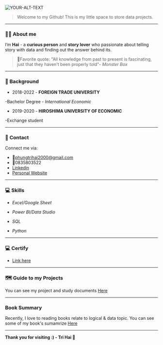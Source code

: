 <picture>
 <source media="(prefers-color-scheme: dark)" srcset="https://www.notion.so/image/https%3A%2F%2Fs3-us-west-2.amazonaws.com%2Fsecure.notion-static.com%2F510bbaa1-76a0-4271-9636-ea2af6a8f901%2Fmutsu1.png?table=block&id=860093ee-0d6c-4aec-bd42-63fad19a1d3e&spaceId=152c4298-cb5c-4dfd-a156-aa947915aea5&width=2000&userId=2238956e-d963-40a9-aaca-a1dc8f4901ec&cache=v2">
 <source media="(prefers-color-scheme: light)" srcset="https://www.notion.so/image/https%3A%2F%2Fs3-us-west-2.amazonaws.com%2Fsecure.notion-static.com%2F510bbaa1-76a0-4271-9636-ea2af6a8f901%2Fmutsu1.png?table=block&id=860093ee-0d6c-4aec-bd42-63fad19a1d3e&spaceId=152c4298-cb5c-4dfd-a156-aa947915aea5&width=2000&userId=2238956e-d963-40a9-aaca-a1dc8f4901ec&cache=v2">
 <img alt="YOUR-ALT-TEXT" src="Yhttps://www.notion.so/image/https%3A%2F%2Fs3-us-west-2.amazonaws.com%2Fsecure.notion-static.com%2F510bbaa1-76a0-4271-9636-ea2af6a8f901%2Fmutsu1.png?table=block&id=860093ee-0d6c-4aec-bd42-63fad19a1d3e&spaceId=152c4298-cb5c-4dfd-a156-aa947915aea5&width=2000&userId=2238956e-d963-40a9-aaca-a1dc8f4901ec&cache=v2">
</picture>

> Welcome to my Github! This is my little space to store data projects.
***
### 🙋‍♂️ **About me**

I’m **Hai** - a **curious person** and **story lover** who passionate about telling story with data and finding out the answer behind its.

> 🔗Favorite quote: "All knowledge from past to present is fascinating, just that they haven't been properly told"- *Monster Box*
***
### 📖 **Background**

* 2018-2022 - **FOREIGN TRADE UNIVERSITY** 

-Bachelor Degree - *International Economic*

* 2019-2020 - **HIROSHIMA UNIVERSITY OF ECONOMIC**

-Exchange student
***
### 👏 **Contact**

Connect me via:
* 📎phungtrihai2000@gmail.com
* 📱0835803522
* [Linkedin](https://www.linkedin.com/in/phungtrihai25112000/)
* [Personal Website](https://torch-naranja-318.notion.site/Nice-to-meet-you-860093ee0d6c4aecbd4263fad19a1d3e)
***

### 💻 **Skills**

 * *Excel/Google Sheet*

* *Power BI/Data Studio*

* *SQL*

* *Python*

***
### 💻 **Certify**
* [Link here](https://github.com/phungtrihai/Dataprojects/tree/main/Certificate)

***

### 🗺 **Guide to my Projects**
You can see my project and study documents [Here](https://github.com/phungtrihai/phungtrihai/blob/main/Project%20Guild.md)

***

### **Book Summary**
Recently, I love to reading books relate to logical & data topic. You can see some of my book's sumamrize [Here](https://github.com/phungtrihai/Dataprojects/tree/main/Learning%20Materials/Book%20summary)

***

**Thank you for visiting :) - Tri Hai 🥰**
